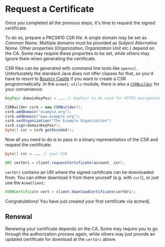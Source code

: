 # Request a Certificate

Once you completed all the previous steps, it's time to request the signed certificate.

To do so, prepare a PKCS#10 CSR file. A single domain may be set as _Common Name_. Multiple domains must be provided as _Subject Alternative Name_. Other properties (_Organization_, _Organization Unit_ etc.) depend on the CA. Some may require these properties to be set, while others may ignore them when generating the certificate.

CSR files can be generated with command line tools like `openssl`. Unfortunately the standard Java does not offer classes for that, so you'd have to resort to [Bouncy Castle](http://www.bouncycastle.org/java.html) if you want to create a CSR programmatically. In the `acme4j-utils` module, there is also a [`CSRBuilder`](../apidocs/org/shredzone/acme4j/util/CSRBuilder.html) for your convenience:

```java
KeyPair domainKeyPair = ... // KeyPair to be used for HTTPS encryption

CSRBuilder csrb = new CSRBuilder();
csrb.addDomain("example.org");
csrb.addDomain("www.example.org");
csrb.setOrganization("The Example Organization")
csrb.sign(domainKeyPair);
byte[] csr = csrb.getEncoded();
```

Now all you need to do is to pass in a binary representation of the CSR and request the certificate:

```java
byte[] csr = ... // your CSR

URI certUri = client.requestCertificate(account, csr);
```

`certUri` contains an URI where the signed certificate can be downloaded from. You can either download it from there yourself (e.g. with `curl`), or just use the `AcmeClient`:

```java
X509Certificate cert = client.downloadCertificate(certUri);
```

Congratulations! You have just created your first certificate via _acme4j_.

## Renewal

Renewing your certificate depends on the CA. Some may require you to go through the authorization process again, while others may just provide an updated certificate for download at the `certUri` above.
